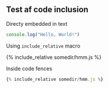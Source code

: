 ## Test af code inclusion

Directy embedded in text

```js
console.log("Hello, World!")
```


Using `include_relative` macro

{% include_relative somedir/hmm.js %}

Inside code fences

```js
{% include_relative somedir/hmm.js %}
```